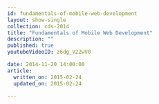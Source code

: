 ```yaml
---
id: fundamentals-of-mobile-web-development
layout: show-single
collection: cds-2014
title: "Fundamentals of Mobile Web Development"
description: ""
published: true
youtubeVideoID: z6dg_V22wV0

date: 2014-11-20 14:00:00
article:
  written_on: 2015-02-24
  updated_on: 2015-02-24

---
```

